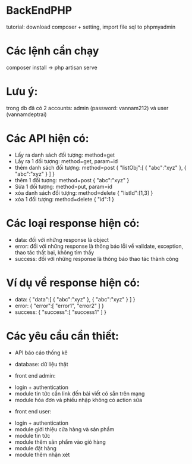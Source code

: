 # BackEndPHP
tutorial: download composer + setting, import file sql to phpmyadmin

# Các lệnh cần chạy
composer install -> php artisan serve

# Lưu ý:
trong db đã có 2 accounts: admin (password: vannam212) và user (vannamdeptrai)

# Các API hiện có:
- Lấy ra danh sách đối tượng: method=get
- Lấy ra 1 đối tượng: method=get, param=id
- thêm danh sách đối tượng: method=post
  {
    "listObj":[
      {
        "abc":"xyz"
      },
      {
       "abc":"xyz"
      }
    ]
  }
- thêm 1 đối tượng: method=post
  {
    "abc":"xyz"
  }
- Sửa 1 đối tượng: method=put, param=id
- xóa danh sách đối tượng: method=delete
  {
    "listId":[1,3]
  }
- xóa 1 đối tượng: method=delete
  {
    "id":1
  }

# Các loại response hiện có:
- data: đối với những response là object
- error: đối với những response là thông báo lỗi về validate, exception, thao tác thất bại, không tìm thấy
- success: đối với những response là thông báo thao tác thành công

# Ví dụ về response hiện có:
- data: {
    "data":[
      {
        "abc":"xyz"
      },
      {
       "abc":"xyz"
      }
    ]
  }
- error: {
    "error":[
      "error1",
      "error2"
    ]
  }
- success: {
    "success":[
      "success1"
    ]
  }

# Các yêu cầu cần thiết:
- API báo cáo thống kê
- database: dữ liệu thật

- front end admin:
* login + authentication
* module tin tức cần link đến bài viết có sẵn trên mạng
* module hóa đơn và phiếu nhập không có action sửa

- front end user:
* login + authentication
* module giới thiệu cửa hàng và sản phẩm
* module tin tức
* module thêm sản phẩm vào giỏ hàng
* module đặt hàng
* module thêm nhận xét
